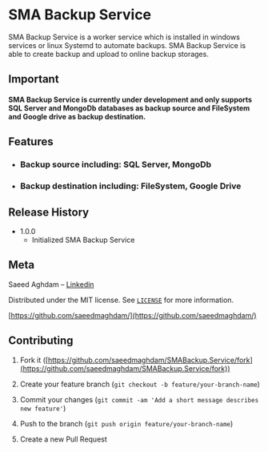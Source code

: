 # SMA Backup Service

SMA Backup Service is a worker service which is installed in windows services or linux Systemd to automate backups. SMA Backup Service is able to create backup and upload to online backup storages.

## Important
#### SMA Backup Service is currently under development and only supports SQL Server and MongoDb databases as backup source and FileSystem and Google drive as backup destination.


## Features
* ### Backup source including: SQL Server, MongoDb
* ### Backup destination including: FileSystem, Google Drive

## Release History
* 1.0.0
	* Initialized SMA Backup Service

## Meta
Saeed Aghdam –  [Linkedin](https://www.linkedin.com/in/saeedmaghdam/)

Distributed under the MIT license. See  [`LICENSE`](https://raw.githubusercontent.com/saeedmaghdam/SMABackup.Service/master/LICENSE)  for more information.

[https://github.com/saeedmaghdam/](https://github.com/saeedmaghdam/)

## Contributing

1.  Fork it ([https://github.com/saeedmaghdam/SMABackup.Service/fork](https://github.com/saeedmaghdam/SMABackup.Service/fork))
    
2.  Create your feature branch (`git checkout -b feature/your-branch-name`)
    
3.  Commit your changes (`git commit -am 'Add a short message describes new feature'`)
    
4.  Push to the branch (`git push origin feature/your-branch-name`)
  
5.  Create a new Pull Request